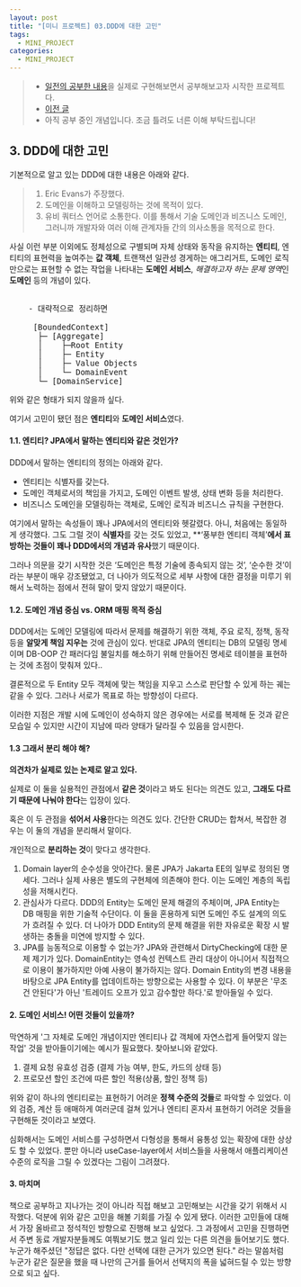 ```yaml
---
layout: post
title: "[미니 프로젝트] 03.DDD에 대한 고민"
tags:
  - MINI_PROJECT
categories:
  - MINI_PROJECT
---
```


> - [일전의 공부한 내용](./rollup-2025-01.firstHalf.html)을 실제로 구현해보면서 공부해보고자 시작한 프로젝트다.
> - [이전 글](./2025-05-17-［mini-project］-02.eventStorming)
> - 아직 공부 중인 개념입니다. 조금 틀려도 너른 이해 부탁드립니다!

## 3. DDD에 대한 고민
기본적으로 알고 있는 DDD에 대한 내용은 아래와 같다.

> 1. Eric Evans가 주장했다.
> 2. 도메인을 이해하고 모델링하는 것에 목적이 있다.
> 3. 유비 쿼터스 언어로 소통한다.  이를 통해서 기술 도메인과 비즈니스 도메인, 그러니까 개발자와 여러 이해 관계자들 간의 의사소통을 목적으로 한다.

사실 이런 부분 이외에도  정체성으로 구별되며 자체 상태와 동작을 유지하는 **엔티티**, 엔티티의 표현력을 높여주는 **값 객체**, 트랜잭션 일관성 경게하는 애그리거트, 도메인 로직만으로는 표현할 수 없는 작업을 나타내는 **도메인 서비스**, *해결하고자 하는 문제 영역*인 **도메인** 등의 개념이 있다.

<pre> 
	- 대략적으로 정리하면
	 
     [BoundedContext]
      ├─ [Aggregate]
      │    ├─Root Entity
      │    ├─ Entity
      │    ├─ Value Objects
      │    └─ DomainEvent 
      └─ [DomainService]
</pre>

위와 같은 형태가 되지 않을까 싶다.

여기서 고민이 됐던 점은 **엔티티**와 **도메인 서비스**였다.

#### 1.1. 엔티티? JPA에서 말하는 엔티티와 같은 것인가?
DDD에서 말하는 엔티티의 정의는 아래와 같다.
- 엔티티는 식별자를 갖는다.
- 도메인 객체로서의 책임을 가지고, 도메인 이벤트 발생, 상태 변화 등을 처리한다.
- 비즈니스 도메인을 모델링하는 객체로, 도메인 로직과 비즈니스 규칙을 구현한다.
    

여기에서 말하는 속성들이 꽤나 JPA에서의 엔티티와 헷갈렸다. 아니, 처음에는 동일하게 생각했다.
그도 그럴 것이 **식별자**를 갖는 것도 있었고, **‘풍부한 엔티티 객체’**에서 표방하는 것들이 꽤나 DDD에서의 개념과 유사**했기 때문이다. 

그러나 의문을 갖기 시작한 것은 ‘도메인은 특정 기술에 종속되지 않는 것’, ‘순수한 것’이라는 부분이 매우 강조됐었고, 더 나아가 의도적으로 세부 사항에 대한 결정을 미루기 위해서 노력하는 점에서 전혀 말이 맞지 않았기 때문이다.

#### 1.2. 도메인 개념 중심 vs. ORM 매핑 목적 중심

DDD에서는 도메인 모델링에 따라서 문제를 해결하기 위한 객체, 주요 로직, 정책, 동작 등을 **알맞게 책임 지우는** 것에 관심이 있다.
반대로 JPA의 엔티티는 DB의 모델링 명세이며 DB-OOP 간 패러다임 불일치를 해소하기 위해 만들어진 명세로 테이블을 표현하는 것에 초점이 맞춰져 있다..

결론적으로 두 Entity 모두 객체에 맞는 책임을 지우고 스스로 판단할 수 있게 하는 궤는 같을 수 있다.
그러나 서로가 목표로 하는 방향성이 다르다.

이러한 지점은 개발 시에 도메인이 성숙하지 않은 경우에는 서로를 복제해 둔 것과 같은 모습일 수 있지만 시간이 지남에 따라 양태가 달라질 수 있음을 암시한다. 

#### 1.3 그래서 분리 해야 해?
**의견차가 실제로 있는 논제로 알고 있다.**

실제로 이 둘을 실용적인 관점에서 **같은 것**이라고 봐도 된다는 의견도 있고, **그래도 다르기 때문에 나눠야 한다**는 입장이 있다.

혹은 이 두 관점을 **섞어서 사용**한다는 의견도 있다. 간단한 CRUD는 합쳐서, 복잡한 경우는 이 둘의 개념을 분리해서 말이다.

개인적으로 **분리하는 것**이 맞다고 생각한다. 

1. Domain layer의 순수성을 앗아간다.
     물론 JPA가 Jakarta EE의 일부로 정의된 명세다. 그러나 실제 사용은 별도의 구현체에 의존해야 한다. 이는 도메인 계층의 독립성을 저해시킨다.
2. 관심사가 다르다.
     DDD의 Entity는 도메인 문제 해결의 주체이며, JPA Entity는 DB 매핑을 위한 기술적 수단이다. 이 둘을 혼용하게 되면 도메인 주도 설계의 의도가 흐려질 수 있다.
     더 나아가 DDD Entity의 문제 해결을 위한 자유로운 확장 시 발생하는 충돌을 미연에 방지할 수 있다.
3. JPA를 능동적으로 이용할 수 없는가?
      JPA와 관련해서 DirtyChecking에 대한 문제 제기가 있다. DomainEntity는 영속성 컨텍스트 관리 대상이 아니어서 직접적으로 이용이 불가하지만 아예 사용이 불가하지는 않다. Domain Entity의 변경 내용을 바탕으로 JPA Entity를 업데이트하는 방향으로는 사용할 수 있다. 이 부분은 '무조건 안된다'가 아닌 '트레이드 오프가 있고 감수할만 하다.'로 받아들일 수 있다. 


#### 2. 도메인 서비스!  어떤 것들이 있을까?

막연하게 '그 자체로 도메인 개념이지만 엔티티나 값 객체에 자연스럽게 들어맞지 않는 작업' 것을 받아들이기에는 예시가 필요했다. 찾아보니와 같았다.

1. 결제 요청 유효성 검증 (결제 가능 여부, 한도, 카드의 상태 등)
2. 프로모션 할인 조건에 따른 할인 적용(상품, 할인 정책 등)


위와 같이 하나의 엔티티로는 표현하기 어려운 **정책 수준의 것들**로 파악할 수 있었다. 이외 검증, 계산 등 애매하게 여러군데 걸쳐 있거나 엔티티 혼자서 표현하기 어려운 것들을 구현해둔 것이라고 보였다. 

심화해서는 도메인 서비스를 구성하면서 다형성을 통해서 융통성 있는 확장에 대한 상상도 할 수 있었다. 뿐만 아니라 useCase-layer에서 서비스들을 사용해서 애플리케이션 수준의 로직을 그릴 수 있겠다는 그림이 그려졌다.


#### 3. 마치며
책으로 공부하고 지나가는 것이 아니라 직접 해보고 고민해보는 시간을 갖기 위해서 시작했다. 덕분에 위와 같은 고민을 해볼 기회를 가질 수 있게 됐다. 이러한 고민들에 대해서 가장 올바르고 정석적인 방향으로 진행해 보고 싶었다.
그 과정에서 고민을 진행하면서 주변 동료 개발자분들께도 여쭤보기도 했고 일리 있는 다른 의견을 들어보기도 했다. 누군가 해주셨던 "정답은 없다. 다만 선택에 대한 근거가 있으면 된다." 라는 말씀처럼 누군가 같은 질문을 했을 때 나만의 근거를 들어서 선택지의 폭을 넓혀드릴 수 있는 방향으로 되고 싶다.

